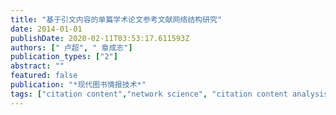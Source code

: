 ```yaml
---
title: "基于引文内容的单篇学术论文参考文献网络结构研究"
date: 2014-01-01
publishDate: 2020-02-11T03:53:17.611593Z
authors: [" 卢超", " 章成志"]
publication_types: ["2"]
abstract: ""
featured: false
publication: "*现代图书情报技术*"
tags: ["citation content","network science", "citation content analysis", ]
---
```



